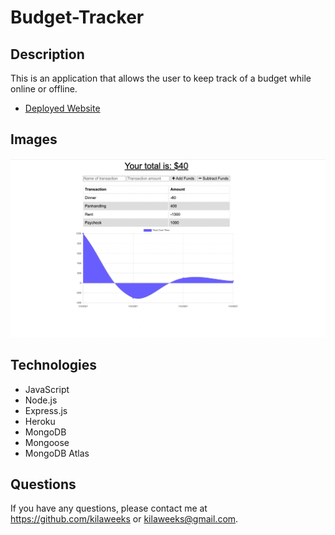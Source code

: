 # Budget-Tracker


## Description
This is an application that allows the user to keep track of a budget while online or offline. 

- [Deployed Website](https://radiant-gorge-74171.herokuapp.com/)

## Images
![screenshot](public/images/budget-1.png)


## Technologies
- JavaScript
- Node.js
- Express.js
- Heroku 
- MongoDB
- Mongoose
- MongoDB Atlas

## Questions

If you have any questions, please contact me at https://github.com/kilaweeks or kilaweeks@gmail.com.
